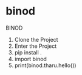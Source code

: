# binod
BINOD

1. Clone the Project
2. Enter the Project
3. pip install .
4. import binod
5. print(binod.tharu.hello())
